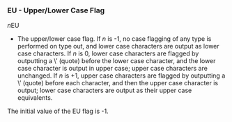### EU - Upper/Lower Case Flag

*n*EU
- The upper/lower case flag.
If *n* is -1, no case flagging of any type is performed on type out, and
lower case characters are output as lower case characters. If *n*
is 0, lower case characters are flagged by outputting a \’ (quote)
before the lower case character, and the lower case character
is output in upper case; upper case characters are unchanged.
If *n* is +1, upper case characters are flagged by outputting a \’
(quote) before each character, and then the upper case character is
output; lower case characters are output as their upper case
equivalents.

The initial value of the EU flag is -1.
